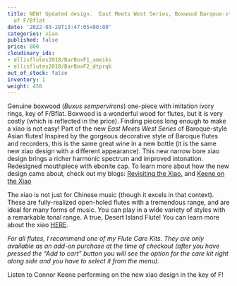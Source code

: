 ```yaml
---
title: NEW! Updated design.  East Meets West Series, Boxwood Barqoue-style xiao, key
  of F/Bflat
date: '2022-03-28T13:47:05+00:00'
categories: xiao
published: false
price: 800
cloudinary_ids:
- ellisflutes2018/BarBoxF1_ameiks
- ellisflutes2018/BarBoxF2_dtprqk
out_of_stock: false
inventory: 1
weight: 450
---
```


Genuine boxwood (*Buxus sempervirens*) one-piece with imitation ivory rings, key of F/Bflat.  Boxwood is a wonderful wood for flutes, but it is very costly (which is reflected in the price).  Finding pieces long enough to make a xiao is not easy!  Part of the new *East Meets West Series* of Baroque-style Asian flutes!  Inspired by the gorgeous decorative style of Baroque flutes and recorders, this is the same great wine in a new bottle (it is the same new xiao design with a different appearance).   This new narrow bore xiao design brings a richer harmonic spectrum and improved intonation.  Redesigned mouthpiece with ebonite cap.  To learn more about how the new design came about, check out my blogs: [Revisiting the Xiao.](https://www.ellisflutes.com/blog/revisiting-the-xiao) and [Keene on the Xiao](https://www.ellisflutes.com/blog/keene-on-the-xiao)

The xiao is not just for Chinese music (though it excels in that context).  These are fully-realized open-holed flutes with a tremendous range, and are ideal for many forms of music.  You can play in a wide variety of styles with a remarkable tonal range.  A true, Desert Island Flute!  You can learn more about the xiao [HERE](https://www.ellisflutes.com/world-flutes/xiao).

*For all flutes, I recommend one of my Flute Care Kits. They are only available as an add-on purchase at the time of checkout (after you have pressed the “Add to cart” button you will see the option for the care kit right along side and you have to select it from the menu).*

Listen to Connor Keene performing on the new xiao design in the key of F!
